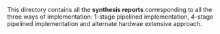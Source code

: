 This directory contains all the **synthesis reports** corresponding to all the three ways of implementation: 1-stage pipelined implementation, 4-stage pipelined implementation and alternate hardwae extensive approach.
